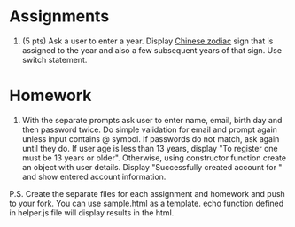 Assignments
===========
1. (5 pts) Ask a user to enter a year. Display [Chinese zodiac](https://en.wikipedia.org/wiki/Chinese_zodiac) sign that is assigned to the year and also a few subsequent years of that sign. Use switch 
statement.

Homework
========
1. With the separate prompts ask user to enter name, email, birth day and then password twice. Do simple validation for email and prompt again unless input contains @ symbol. If passwords do not match, ask again 
until they do. If user age is less than 13 years, display "To register one must be 13 years or older". Otherwise, using constructor function create an object with user details. Display "Successfully created 
account for " and show entered account information.

P.S. Create the separate files for each assignment and homework and push to your fork. You can use sample.html as a template. echo function defined in helper.js file will display results in the html.

